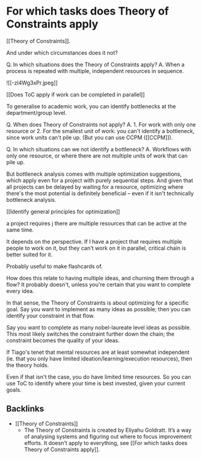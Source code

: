 # For which tasks does Theory of Constraints apply
[[Theory of Constraints]].

And under which circumstances does it not?

Q. In which situations does the Theory of Constraints apply?
A. When a process is repeated with multiple, independent resources in sequence.

![[-zl4Wg3xPr.jpeg]]

[[Does ToC apply if work can be completed in parallel]]

To generalise to academic work, you can identify bottlenecks at the department/group level.

Q. When does Theory of Constraints not apply?
A. 1. For work with only one resource or 2. For the smallest unit of work: you can't identify a bottleneck, since work units can't pile up. (But you can use CCPM ([[CCPM]]).

Q. In which situations can we not identify a bottleneck?
A. Workflows with only one resource, or where there are not multiple units of work that can pile up.

But bottleneck analysis comes with multiple optimization suggestions, which apply even for a project with purely sequential steps. And given that all projects can be delayed by waiting for a resource, optimizing where there's the most potential is definitely beneficial – even if it isn't technically bottleneck analysis.

[[Identify general principles for optimization]]

a project requires j there are multiple resources that can be active at the same time.

It depends on the perspective. If I have a project that requires multiple people to work on it, but they can't work on it in parallel, critical chain is better suited for it.

Probably useful to make flashcards of.

How does this relate to having multiple ideas, and churning them through a flow? It probably doesn't, unless you're certain that you want to complete every idea.

In that sense, the Theory of Constraints is about optimizing for a specific goal. Say you want to implement as many ideas as possible; then you can identify your constraint in that flow.

Say you want to complete as many nobel-laureate level ideas as possible. This most likely switches the constraint further down the chain; the constraint becomes the quality of your ideas.

<!-- #research Why does this not match with Tiago Fortes interpretation?       -->

If Tiago's tenet that mental resources are at least somewhat independent (ie. that you only have limited ideation/learning/execution resources), then the theory holds.

Even if that isn't the case, you do have limited time resources. So you can use ToC to identify where your time is best invested, given your current goals.

<!-- #Life -->

## Backlinks
* [[Theory of Constraints]]
	* The Theory of Constraints is created by Eliyahu Goldratt. It’s a way of analysing systems and figuring out where to focus improvement efforts. It doesn’t apply to everything, see [[For which tasks does Theory of Constraints apply]].

<!-- {BearID:D039C191-FA34-4BCC-9EE1-56444B508F20-15756-00001303654552C0} -->
